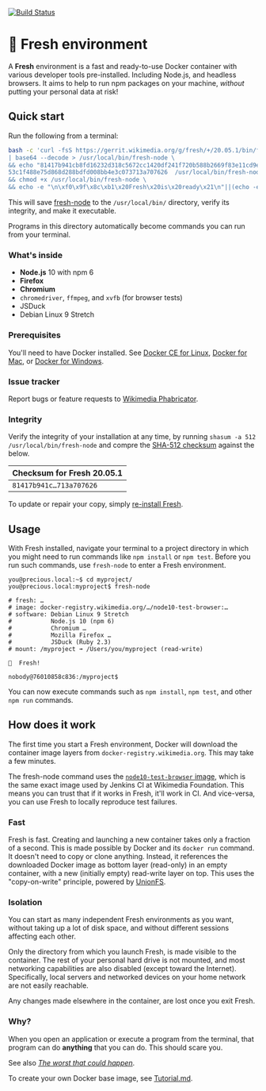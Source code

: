 [![Build Status](https://travis-ci.com/wikimedia/fresh.svg?branch=master)](https://travis-ci.com/wikimedia/fresh)

# 🌱  Fresh environment

A **Fresh** environment is a fast and ready-to-use Docker container with
various developer tools pre-installed. Including Node.js, and headless
browsers. It aims to help to run npm packages on your machine,
_without_ putting your personal data at risk!

## Quick start

Run the following from a terminal:

```sh
bash -c 'curl -fsS https://gerrit.wikimedia.org/g/fresh/+/20.05.1/bin/fresh-node10?format=TEXT \
| base64 --decode > /usr/local/bin/fresh-node \
&& echo "81417b941cb8fd16232d318c5672cc1420df241f720b588b2669f83e11cd9ed25e732ac10a20c35fd74\
53c1f488e75d868d288bdfd008bb4e3c073713a707626  /usr/local/bin/fresh-node" | shasum -c \
&& chmod +x /usr/local/bin/fresh-node \
&& echo -e "\n\xf0\x9f\x8c\xb1\x20Fresh\x20is\x20ready\x21\n"||(echo -e "\xe2\x9d\x8c";false)'
```

This will save [fresh-node](/bin/fresh-node10) to the `/usr/local/bin/` directory, verify its integrity, and make it executable.

Programs in this directory automatically become commands you can run from your terminal.

### What's inside

* **Node.js** 10 with npm 6
* **Firefox**
* **Chromium**
* `chromedriver`, `ffmpeg`, and `xvfb` (for browser tests)
* JSDuck
* Debian Linux 9 Stretch

### Prerequisites

You'll need to have Docker installed. See [Docker CE for Linux](https://docs.docker.com/install/#server), [Docker for Mac](https://hub.docker.com/editions/community/docker-ce-desktop-mac), or [Docker for Windows](https://docs.docker.com/docker-for-windows/install/).

### Issue tracker

Report bugs or feature requests to [Wikimedia Phabricator](https://phabricator.wikimedia.org/maniphest/task/edit/form/1/?project=wikimedia-fresh).

### Integrity

Verify the integrity of your installation at any time, by running `shasum -a 512 /usr/local/bin/fresh-node` and compre the [SHA-512 checksum](https://en.wikipedia.org/wiki/SHA-512) against the below.

| Checksum for Fresh 20.05.1 |
|-------|
| `81417b941c…713a707626` |

To update or repair your copy, simply [re-install Fresh](#quick-start).

## Usage

With Fresh installed, navigate your terminal to a project directory in which
you might need to run commands like `npm install` or `npm test`.
Before you run such commands, use `fresh-node` to enter a Fresh environment.

```
you@precious.local:~$ cd myproject/
you@precious.local:myproject$ fresh-node

# fresh: …
# image: docker-registry.wikimedia.org/…/node10-test-browser:…
# software: Debian Linux 9 Stretch
#           Node.js 10 (npm 6)
#           Chromium …
#           Mozilla Firefox …
#           JSDuck (Ruby 2.3)
# mount: /myproject ➟ /Users/you/myproject (read-write)

🌱  Fresh!

nobody@76010858c836:/myproject$
```

You can now execute commands such as `npm install`, `npm test`, and
other `npm run` commands.

## How does it work

The first time you start a Fresh environment, Docker will download the
container image layers from `docker-registry.wikimedia.org`. This may take
a few minutes.

The fresh-node command uses the [`node10-test-browser` image](./Tutorial.md#start-of-content),
which is the same exact image used by Jenkins CI at Wikimedia Foundation.
This means you can trust that if it works in Fresh, it'll work in CI.
And vice-versa, you can use Fresh to locally reproduce test failures.

### Fast

Fresh is fast. Creating and launching a new container takes only a fraction
of a second. This is made possible by Docker and its `docker run` command.
It doesn't need to copy or clone anything. Instead, it references the
downloaded Docker image as bottom layer (read-only) in an empty container,
with a new (initially empty) read-write layer on top. This uses the
"copy-on-write" principle, powered by [UnionFS](https://en.wikipedia.org/wiki/UnionFS).

### Isolation

You can start as many independent Fresh environments as you want,
without taking up a lot of disk space, and without different sessions
affecting each other.

Only the directory from which you launch Fresh, is made visible to the container.
The rest of your personal hard drive is not mounted, and most networking
capabilities are also disabled (except toward the Internet). Specifically,
local servers and networked devices on your home network are not easily
reachable.

Any changes made elsewhere in the container, are lost once you exit Fresh.

### Why?

When you open an application or execute a program from the terminal,
that program can do **anything** that you can do. This should scare you.

See also _[The worst that could happen](https://timotijhof.net/posts/2019/protect-yourself-from-npm/)_.

To create your own Docker base image, see [Tutorial.md](./Tutorial.md).
